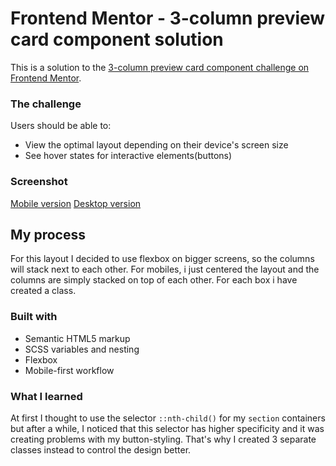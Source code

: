 # Frontend Mentor - 3-column preview card component solution
This is a solution to the [3-column preview card component challenge on Frontend Mentor](https://www.frontendmentor.io/challenges/3column-preview-card-component-pH92eAR2-).

### The challenge

Users should be able to:
- View the optimal layout depending on their device's screen size
- See hover states for interactive elements(buttons)

### Screenshot

[Mobile version](./images/mobile.jpg)
[Desktop version](./images/desktop.jpg)

## My process
For this layout I decided to use flexbox on bigger screens, so the columns will stack next to each other.
For mobiles, i just centered the layout and the columns are simply stacked on top of each other.
For each box i have created a class.

### Built with

- Semantic HTML5 markup
- SCSS variables and nesting
- Flexbox
- Mobile-first workflow

### What I learned
At first I thought to use the selector `::nth-child()` for my `section` containers but after a while, I noticed that this selector has higher specificity and it was creating problems with my button-styling. That's why I created 3 separate classes instead to control the design better. 
